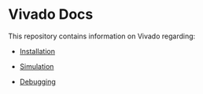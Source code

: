 # Vivado Docs

This repository contains information on Vivado regarding:

- [Installation](Install.md)

- [Simulation](simulation.md)

- [Debugging](debug.md)
